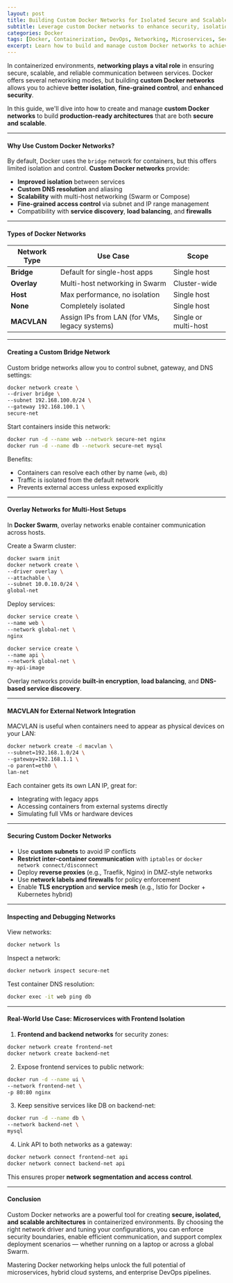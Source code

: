 ```yaml
---
layout: post
title: Building Custom Docker Networks for Isolated Secure and Scalable Architectures
subtitle: Leverage custom Docker networks to enhance security, isolation, and scalability in containerized environments
categories: Docker
tags: [Docker, Containerization, DevOps, Networking, Microservices, Security, Architecture]
excerpt: Learn how to build and manage custom Docker networks to achieve secure, isolated, and scalable container-based application architectures. Explore bridge, overlay, and MACVLAN networks with real-world examples.
---
```

In containerized environments, **networking plays a vital role** in ensuring secure, scalable, and reliable communication between services. Docker offers several networking modes, but building **custom Docker networks** allows you to achieve **better isolation**, **fine-grained control**, and **enhanced security**.

In this guide, we'll dive into how to create and manage **custom Docker networks** to build **production-ready architectures** that are both **secure and scalable**.

---

#### Why Use Custom Docker Networks?

By default, Docker uses the `bridge` network for containers, but this offers limited isolation and control. **Custom Docker networks** provide:

- **Improved isolation** between services
- **Custom DNS resolution** and aliasing
- **Scalability** with multi-host networking (Swarm or Compose)
- **Fine-grained access control** via subnet and IP range management
- Compatibility with **service discovery**, **load balancing**, and **firewalls**

---

#### Types of Docker Networks

| Network Type | Use Case | Scope |
|--------------|----------|-------|
| **Bridge** | Default for single-host apps | Single host |
| **Overlay** | Multi-host networking in Swarm | Cluster-wide |
| **Host** | Max performance, no isolation | Single host |
| **None** | Completely isolated | Single host |
| **MACVLAN** | Assign IPs from LAN (for VMs, legacy systems) | Single or multi-host |

---

#### Creating a Custom Bridge Network

Custom bridge networks allow you to control subnet, gateway, and DNS settings:

```bash
docker network create \
--driver bridge \
--subnet 192.168.100.0/24 \
--gateway 192.168.100.1 \
secure-net
```

Start containers inside this network:

```bash
docker run -d --name web --network secure-net nginx
docker run -d --name db --network secure-net mysql
```

Benefits:
- Containers can resolve each other by name (`web`, `db`)
- Traffic is isolated from the default network
- Prevents external access unless exposed explicitly

---

#### Overlay Networks for Multi-Host Setups

In **Docker Swarm**, overlay networks enable container communication across hosts.

Create a Swarm cluster:

```bash
docker swarm init
docker network create \
--driver overlay \
--attachable \
--subnet 10.0.10.0/24 \
global-net
```

Deploy services:

```bash
docker service create \
--name web \
--network global-net \
nginx

docker service create \
--name api \
--network global-net \
my-api-image
```

Overlay networks provide **built-in encryption**, **load balancing**, and **DNS-based service discovery**.

---

#### MACVLAN for External Network Integration

MACVLAN is useful when containers need to appear as physical devices on your LAN:

```bash
docker network create -d macvlan \
--subnet=192.168.1.0/24 \
--gateway=192.168.1.1 \
-o parent=eth0 \
lan-net
```

Each container gets its own LAN IP, great for:
- Integrating with legacy apps
- Accessing containers from external systems directly
- Simulating full VMs or hardware devices

---

#### Securing Custom Docker Networks

- Use **custom subnets** to avoid IP conflicts
- **Restrict inter-container communication** with `iptables` or `docker network connect/disconnect`
- Deploy **reverse proxies** (e.g., Traefik, Nginx) in DMZ-style networks
- Use **network labels and firewalls** for policy enforcement
- Enable **TLS encryption** and **service mesh** (e.g., Istio for Docker + Kubernetes hybrid)

---

#### Inspecting and Debugging Networks

View networks:

```bash
docker network ls
```

Inspect a network:

```bash
docker network inspect secure-net
```

Test container DNS resolution:

```bash
docker exec -it web ping db
```

---

#### Real-World Use Case: Microservices with Frontend Isolation

1. **Frontend and backend networks** for security zones:

```bash
docker network create frontend-net
docker network create backend-net
```

2. Expose frontend services to public network:

```bash
docker run -d --name ui \
--network frontend-net \
-p 80:80 nginx
```

3. Keep sensitive services like DB on backend-net:

```bash
docker run -d --name db \
--network backend-net \
mysql
```

4. Link API to both networks as a gateway:

```bash
docker network connect frontend-net api
docker network connect backend-net api
```

This ensures proper **network segmentation and access control**.

---

#### Conclusion

Custom Docker networks are a powerful tool for creating **secure, isolated, and scalable architectures** in containerized environments. By choosing the right network driver and tuning your configurations, you can enforce security boundaries, enable efficient communication, and support complex deployment scenarios — whether running on a laptop or across a global Swarm.

Mastering Docker networking helps unlock the full potential of microservices, hybrid cloud systems, and enterprise DevOps pipelines.

